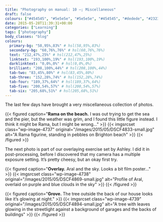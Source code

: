 ```yaml
---
title: "Photography on manual: 10 –; Miscellaneous"
draft: false
colours: ["#454545", "#5e5e5e", "#5e5e5e", "#454545", "#dedede", "#232323", "#dedede"]
date: 2015-05-28T11:39:31+00:00
categories: ["Learning"]
tags: ["photography"]
body_classes: "blog"
colours:
  primary-bg: "58,95%,83%" # hsl(58,95%,83%)
  secondary-bg: "60,76%,76%" # hsl(60,76%,76%)
  text: "212,47%,25%" # hsl(212,47%,25%)
  linktext: "193,100%,19%" # hsl(193,100%,19%)
  darklinktext: "0,0%,0%" # hsl(0,0%,0%)
  brilliant: "208,100%,44%" # hsl(208,100%,44%)
  tab-two: "83,45%,80%" # hsl(83,45%,80%)
  tab-three: "152,28%,74%" # hsl(152,28%,74%)
  tab-four: "189,37%,64%" # hsl(189,37%,64%)
  tab-five: "200,54%,57%" # hsl(200,54%,57%)
  tab-six: "205,68%,51%" # hsl(205,68%,51%)
---
```


The last few days have brought a very miscellaneous collection of photos.

{{< figured caption="**Rama on the beach.** I was out trying to get the sea and the pier, but the weather was grim, and I found this little figure instead. I think it might be Rama, but I might be wrong…" >}}
  {{< imgsrcset class="wp-image-4737" original="/images/2015/05/DSCF4833-small.jpg" alt="A Rama figurine, standing in pebbles on Brighton beach" >}}
{{< /figured >}}

The next photo is part of our overlaying exercise set by Ashley. I did it in post-processing, before I discovered that my camera has a multiple exposure setting. It’s pretty cheesy, but an okay first try.

{{< figured caption="**Overlay.** Aral and the sky. Looks a bit film poster…" >}}
  {{< imgsrcset class="wp-image-4738" original="/images/2015/05/DSCF4869-small.jpg" alt="Profile of Aral, overlaid on purple and blue clouds in the sky" >}}
{{< /figured >}}

{{< figured caption="**Grove.** The tree outside the back of our house looks like it’s glowing at night." >}}
  {{< imgsrcset class="wp-image-4739" original="/images/2015/05/DSCF4894-small.jpg" alt="A tree with leaves glowing in the streetlight against a background of garages and the backs of buildings" >}}
{{< /figured >}}

